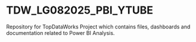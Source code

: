# TDW_LG082025_PBI_YTUBE
Repository for TopDataWorks Project which contains files, dashboards and documentation related to Power BI Analysis.
